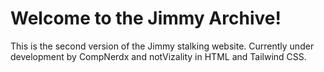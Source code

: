 # Welcome to the Jimmy Archive!

This is the second version of the Jimmy stalking website. Currently under development by CompNerdx and notVizality in HTML and Tailwind CSS.
